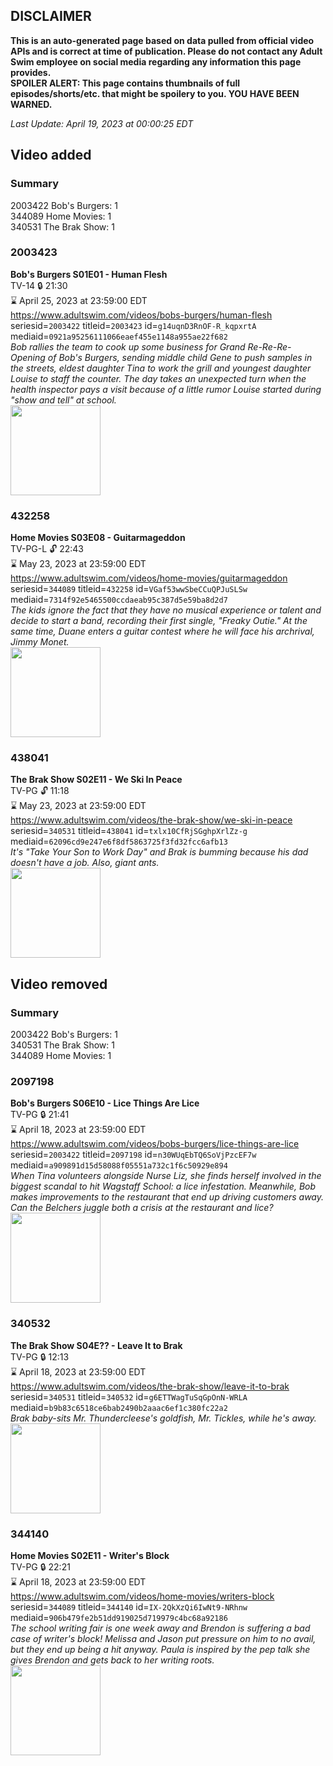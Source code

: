 ## DISCLAIMER
**This is an auto-generated page based on data pulled from official video APIs and is correct at time of publication. Please do not contact any Adult Swim employee on social media regarding any information this page provides.**  
**SPOILER ALERT: This page contains thumbnails of full episodes/shorts/etc. that might be spoilery to you. YOU HAVE BEEN WARNED.**  

_Last Update: April 19, 2023 at 00:00:25 EDT_
## Video added
### Summary
2003422 Bob's Burgers: 1  
344089 Home Movies: 1  
340531 The Brak Show: 1  
### 2003423
**Bob's Burgers S01E01 - Human Flesh**  
TV-14 🔒 21:30  
⌛ April 25, 2023 at 23:59:00 EDT  
https://www.adultswim.com/videos/bobs-burgers/human-flesh  
seriesid=`2003422` titleid=`2003423` id=`g14uqnD3RnOF-R_kqpxrtA` mediaid=`0921a95256111066eaef455e1148a955ae22f682`  
_Bob rallies the team to cook up some business for Grand Re-Re-Re-Opening of Bob's Burgers, sending middle child Gene to push samples in the streets, eldest daughter Tina to work the grill and youngest daughter Louise to staff the counter. The day takes an unexpected turn when the health inspector pays a visit because of a little rumor Louise started during "show and tell" at school._  
<a href="https://i.cdn.turner.com/adultswim/big/image-upload/thumbnails/thumb-2_image-15208876447797.jpg"><img src="https://i.cdn.turner.com/adultswim/big/image-upload/thumbnails/thumb-2_image-15208876447797.jpg" height="144px" /></a>
### 432258
**Home Movies S03E08 - Guitarmageddon**  
TV-PG-L 🔓 22:43  
⌛ May 23, 2023 at 23:59:00 EDT  
https://www.adultswim.com/videos/home-movies/guitarmageddon  
seriesid=`344089` titleid=`432258` id=`VGaf53wwSbeCCuQPJuSLSw` mediaid=`7314f92e5465500ccdaeab95c387d5e59ba8d2d7`  
_The kids ignore the fact that they have no musical experience or talent and decide to start a band, recording their first single, "Freaky Outie." At the same time, Duane enters a guitar contest where he will face his archrival, Jimmy Monet._  
<a href="https://media.cdn.adultswim.com/uploads/20200305/thumbnails/2_20351622420-hmovies_034.jpg"><img src="https://media.cdn.adultswim.com/uploads/20200305/thumbnails/2_20351622420-hmovies_034.jpg" height="144px" /></a>
### 438041
**The Brak Show S02E11 - We Ski In Peace**  
TV-PG 🔓 11:18  
⌛ May 23, 2023 at 23:59:00 EDT  
https://www.adultswim.com/videos/the-brak-show/we-ski-in-peace  
seriesid=`340531` titleid=`438041` id=`txlx10CfRjSGghpXrlZz-g` mediaid=`62096cd9e247e6f8df5863725f3fd32fcc6afb13`  
_It's "Take Your Son to Work Day" and Brak is bumming because his dad doesn't have a job. Also, giant ants._  
<a href="https://media.cdn.adultswim.com/uploads/20200302/thumbnails/2_20321430550-brak_2211.jpg"><img src="https://media.cdn.adultswim.com/uploads/20200302/thumbnails/2_20321430550-brak_2211.jpg" height="144px" /></a>
## Video removed
### Summary
2003422 Bob's Burgers: 1  
340531 The Brak Show: 1  
344089 Home Movies: 1  
### 2097198
**Bob's Burgers S06E10 - Lice Things Are Lice**  
TV-PG 🔒 21:41  
⌛ April 18, 2023 at 23:59:00 EDT  
https://www.adultswim.com/videos/bobs-burgers/lice-things-are-lice  
seriesid=`2003422` titleid=`2097198` id=`n30WUqEbTQ6SoVjPzcEF7w` mediaid=`a909891d15d58088f05551a732c1f6c50929e894`  
_When Tina volunteers alongside Nurse Liz, she finds herself involved in the biggest scandal to hit Wagstaff School: a lice infestation. Meanwhile, Bob makes improvements to the restaurant that end up driving customers away. Can the Belchers juggle both a crisis at the restaurant and lice?_  
<a href="https://i.cdn.turner.com/adultswim/big/video/lice-things-are-lice/bobsburgers_519_air_cid-2X3CM.jpg"><img src="https://i.cdn.turner.com/adultswim/big/video/lice-things-are-lice/bobsburgers_519_air_cid-2X3CM.jpg" height="144px" /></a>
### 340532
**The Brak Show S04E?? - Leave It to Brak**  
TV-PG 🔒 12:13  
⌛ April 18, 2023 at 23:59:00 EDT  
https://www.adultswim.com/videos/the-brak-show/leave-it-to-brak  
seriesid=`340531` titleid=`340532` id=`g6ETTWagTuSqGpOnN-WRLA` mediaid=`b9b83c6518ce6bab2490b2aaac6ef1c380fc22a2`  
_Brak baby-sits Mr. Thundercleese's goldfish, Mr. Tickles, while he's away._  
<a href="https://media.cdn.adultswim.com/uploads/20200302/thumbnails/2_20321444207-brak_001.jpg"><img src="https://media.cdn.adultswim.com/uploads/20200302/thumbnails/2_20321444207-brak_001.jpg" height="144px" /></a>
### 344140
**Home Movies S02E11 - Writer's Block**  
TV-PG 🔒 22:21  
⌛ April 18, 2023 at 23:59:00 EDT  
https://www.adultswim.com/videos/home-movies/writers-block  
seriesid=`344089` titleid=`344140` id=`IX-2QkXzQi6IwNt9-NRhnw` mediaid=`906b479fe2b51dd919025d719979c4bc68a92186`  
_The school writing fair is one week away and Brendon is suffering a bad case of writer's block! Melissa and Jason put pressure on him to no avail, but they end up being a hit anyway. Paula is inspired by the pep talk she gives Brendon and gets back to her writing roots._  
<a href="https://media.cdn.adultswim.com/uploads/20200305/thumbnails/2_20351618456-hmovies_024.jpg"><img src="https://media.cdn.adultswim.com/uploads/20200305/thumbnails/2_20351618456-hmovies_024.jpg" height="144px" /></a>
